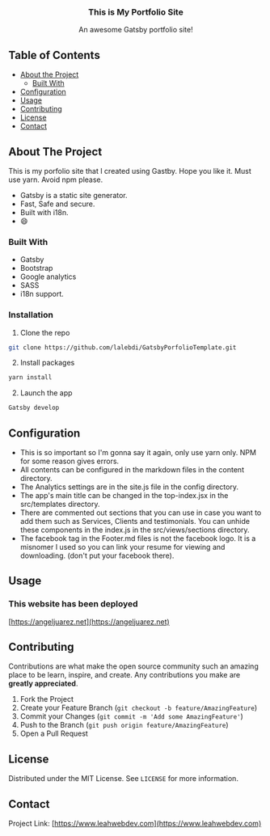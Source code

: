 
<p align="center">
  
    
 

  <h3 align="center">This is My Portfolio Site</h3>

  <p align="center">
    An awesome Gatsby portfolio site!
    <br />
    
  </p>
</p>



<!-- TABLE OF CONTENTS -->
## Table of Contents

* [About the Project](#about-the-project)
  * [Built With](#built-with)
* [Configuration](#configuration)
* [Usage](#usage)
* [Contributing](#contributing)
* [License](#license)
* [Contact](#contact)



<!-- ABOUT THE PROJECT -->
## About The Project


This is my porfolio site that I created using Gastby. Hope you like it. Must use yarn. Avoid npm please.


* Gatsby is a static site generator.
* Fast, Safe and secure.
*  Built with i18n.
*  :smile:



### Built With

* Gatsby
* Bootstrap
* Google analytics
* SASS
* i18n support.





### Installation


1. Clone the repo
```sh
git clone https://github.com/lalebdi/GatsbyPorfolioTemplate.git
```
2. Install packages
```sh
yarn install
```
2. Launch the app
```sh
Gatsby develop
```


<!-- Configuration -->
## Configuration
* This is so important so I'm gonna say it again, only use yarn only. NPM for some reason gives errors.
* All contents can be configured in the markdown files in the content directory.
* The Analytics settings are in the site.js file in the config directory.
* The app's main title can be changed in the top-index.jsx in the src/templates directory.
* There are commented out sections that you can use in case you want to add them such as Services, Clients and testimonials. You can unhide these components in the index.js in the src/views/sections directory.
* The facebook tag in the Footer.md files is not the facebook logo. It is a misnomer I used so you can link your resume for viewing and downloading. (don't put your facebook there).



<!-- USAGE EXAMPLES -->
## Usage
### This website has been deployed
[https://angeljuarez.net](https://angeljuarez.net)


<!-- CONTRIBUTING -->
## Contributing

Contributions are what make the open source community such an amazing place to be learn, inspire, and create. Any contributions you make are **greatly appreciated**.

1. Fork the Project
2. Create your Feature Branch (`git checkout -b feature/AmazingFeature`)
3. Commit your Changes (`git commit -m 'Add some AmazingFeature'`)
4. Push to the Branch (`git push origin feature/AmazingFeature`)
5. Open a Pull Request



<!-- LICENSE -->
## License

Distributed under the MIT License. See `LICENSE` for more information.



<!-- CONTACT -->
## Contact



Project Link: [https://www.leahwebdev.com](https://www.leahwebdev.com)




